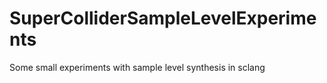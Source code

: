 SuperColliderSampleLevelExperiments
===================================

Some small experiments with sample level synthesis in sclang
